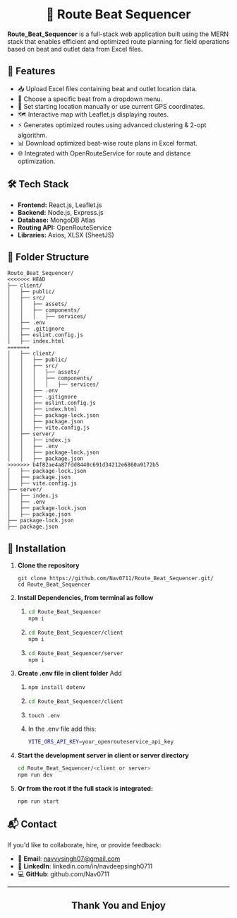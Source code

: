 <h1 align="center" style="bold">
🚗 Route Beat Sequencer
</h1>   

**Route_Beat_Sequencer** is a full-stack web application built using the MERN stack that enables efficient and optimized route planning for field operations based on beat and outlet data from Excel files.

## 🌟 Features

- 📥 Upload Excel files containing beat and outlet location data.
- 📌 Choose a specific beat from a dropdown menu.
- 📍 Set starting location manually or use current GPS coordinates.
- 🗺️ Interactive map with Leaflet.js displaying routes.
- ⚡ Generates optimized routes using advanced clustering & 2-opt algorithm.
- 📊 Download optimized beat-wise route plans in Excel format.
- 🌐 Integrated with OpenRouteService for route and distance optimization.

## 🛠️ Tech Stack

- **Frontend:** React.js, Leaflet.js
- **Backend:** Node.js, Express.js
- **Database:** MongoDB Atlas
- **Routing API:** OpenRouteService
- **Libraries:** Axios, XLSX (SheetJS)

## 📁 Folder Structure
```
Route_Beat_Sequencer/
<<<<<<< HEAD
├── client/
│   ├── public/
│   ├── src/
│   │   ├── assets/
│   │   ├── components/
│   │   │   ├── services/
│   ├── .env
│   ├── .gitignore
│   ├── eslint.config.js
│   ├── index.html
=======
│   ├── client/
│   │   ├── public/
│   │   ├── src/
│   │   │   ├── assets/
│   │   │   ├── components/
│   │   │   │   ├── services/
│   │   ├── .env
│   │   ├── .gitignore
│   │   ├── eslint.config.js
│   │   ├── index.html
│   │   ├── package-lock.json
│   │   ├── package.json
│   │   ├── vite.config.js
│   ├── server/
│   │   ├── index.js
│   │   ├── .env
│   │   ├── package-lock.json
│   │   ├── package.json
>>>>>>> b4f82ae4a87fdd8440c691d34212e6860a9172b5
│   ├── package-lock.json
│   ├── package.json
│   ├── vite.config.js
├── server/
│   ├── index.js
│   ├── .env
│   ├── package-lock.json
│   ├── package.json
├── package-lock.json
├── package.json
```

## 🔧 Installation

1. **Clone the repository**
   ```
   git clone https://github.com/Nav0711/Route_Beat_Sequencer.git/
   cd Route_Beat_Sequencer
   ```
2. **Install Dependencies, from terminal as follow**
   1) ```bash
      cd Route_Beat_Sequencer
      npm i
      ```
   2) ```bash
      cd Route_Beat_Sequencer/client
      npm i
      ```
   3) ```bash
      cd Route_Beat_Sequencer/server
      npm i
      ```
3. **Create .env file in client folder**
   Add
   1) ```bash
      npm install dotenv
      ```
   2) ```bash
      cd Route_Beat_Sequencer/client
      ```
   3) ```
      touch .env
      ```
   4) In the .env file add this:
      ```bash
      VITE_ORS_API_KEY=your_openrouteservice_api_key
      ```
4. **Start the development server in client or server directory**
   ```bash
   cd Route_Beat_Sequencer/<client or server>
   npm run dev
   ```
5. **Or from the root if the full stack is integrated:**
    ```bash
   npm run start
   ```


    
## 📬 Contact
If you'd like to collaborate, hire, or provide feedback:

- 📧 **Email**: navvysingh07@gmail.com
- 🔗 **LinkedIn**: linkedin.com/in/navdeepsingh0711
- 💻 **GitHub**: github.com/Nav0711

---

<h2 align="center">
   Thank You and Enjoy
</h2>
